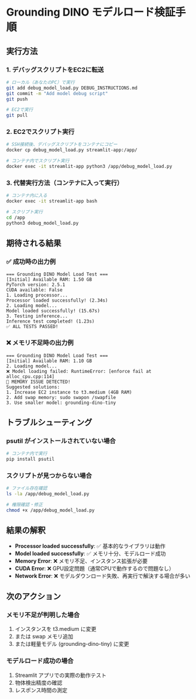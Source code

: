 # Grounding DINO モデルロード検証手順

## 実行方法

### 1. デバッグスクリプトをEC2に転送

```bash
# ローカル（あなたのPC）で実行
git add debug_model_load.py DEBUG_INSTRUCTIONS.md
git commit -m "Add model debug script"
git push

# EC2で実行
git pull
```

### 2. EC2でスクリプト実行

```bash
# SSH接続後、デバッグスクリプトをコンテナにコピー
docker cp debug_model_load.py streamlit-app:/app/

# コンテナ内でスクリプト実行
docker exec -it streamlit-app python3 /app/debug_model_load.py
```

### 3. 代替実行方法（コンテナに入って実行）

```bash
# コンテナ内に入る
docker exec -it streamlit-app bash

# スクリプト実行
cd /app
python3 debug_model_load.py
```

## 期待される結果

### ✅ 成功時の出力例
```
=== Grounding DINO Model Load Test ===
[Initial] Available RAM: 1.50 GB
PyTorch version: 2.5.1
CUDA available: False
1. Loading processor...
Processor loaded successfully! (2.34s)
2. Loading model...
Model loaded successfully! (15.67s)
3. Testing inference...
Inference test completed! (1.23s)
✅ ALL TESTS PASSED!
```

### ❌ メモリ不足時の出力例
```
=== Grounding DINO Model Load Test ===
[Initial] Available RAM: 1.10 GB
2. Loading model...
❌ Model loading failed: RuntimeError: [enforce fail at alloc_cpu.cpp:114] 
🔧 MEMORY ISSUE DETECTED!
Suggested solutions:
1. Increase EC2 instance to t3.medium (4GB RAM)
2. Add swap memory: sudo swapon /swapfile
3. Use smaller model: grounding-dino-tiny
```

## トラブルシューティング

### psutil がインストールされていない場合
```bash
# コンテナ内で実行
pip install psutil
```

### スクリプトが見つからない場合
```bash
# ファイル存在確認
ls -la /app/debug_model_load.py

# 権限確認・修正
chmod +x /app/debug_model_load.py
```

## 結果の解釈

- **Processor loaded successfully**: ✅ 基本的なライブラリは動作
- **Model loaded successfully**: ✅ メモリ十分、モデルロード成功
- **Memory Error**: ❌ メモリ不足、インスタンス拡張が必要
- **CUDA Error**: ❌ GPU設定問題（通常CPUで動作するので問題なし）
- **Network Error**: ❌ モデルダウンロード失敗、再実行で解決する場合が多い

## 次のアクション

### メモリ不足が判明した場合
1. インスタンスを t3.medium に変更
2. または swap メモリ追加
3. または軽量モデル (grounding-dino-tiny) に変更

### モデルロード成功の場合  
1. Streamlit アプリでの実際の動作テスト
2. 物体検出精度の確認
3. レスポンス時間の測定